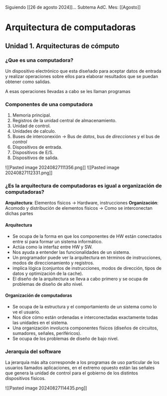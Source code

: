 Siguiendo [[26 de agosto 2024]]... 
Subtema AdC.
Mes: [[Agosto]]
# Arquitectura de computadoras

## Unidad 1. Arquitecturas de cómputo

### ¿Que es una computadora?
Un dispositivo electrónico que esta diseñado para aceptar datos de entrada y realizar operaciones sobre ellos para elaborar resultados que se puedan obtener como salidas.

A esas operaciones llevadas a cabo se les llaman programas

### Componentes de una computadora
1. Memoria principal.
2. Registros de la unidad central de almacenamiento.
3. Unidad de control.
4. Unidades de calculo.
5. Buses de interconexión -> Bus de *datos*, bus de *direcciones* y el bus de *control*
6. Dispositivos de entrada.
7. Dispositivos de E/S.
8. Dispositivos de salida.

![[Pasted image 20240827111356.png]]
![[Pasted image 20240827112331.png]]

### ¿Es la arquitectura de computadoras es igual a organización de computadoras?

**Arquitectura**: Elementos físicos -> Hardware, instrucciones
**Organización**: Acomodo y distribución de elementos físicos -> Como se interconectan dichas partes

#### Arquitectura
- Se ocupa de la forma en que los componentes de HW están conectados entre sí para formar un sistema informático.
- Actúa como la interfaz entre HW y SW.
- Nos ayuda a entender las funcionalidades de un sistema.
- Un programador puede ver la arquitectura en términos de instrucciones, modos de direccionamiento y registros.
- implica lógica (conjuntos de instrucciones, modos de dirección, tipos de datos y optimización de la cache).
- El diseño de la arquitectura se lleva a cabo primero y se ocupa de problemas de diseño de alto nivel.

#### Organización de computadoras
- Se ocupa de la estructura y el comportamiento de un sistema como lo ve el usuario.
- Nos dice cómo están ordenadas e interconectadas exactamente todas las unidades en el sistema.
- Una organización involucra componentes físicos (diseños de circuitos, sumadores, señales, periféricos).
- Se ocupa de los problemas de diseño de bajo nivel.

### Jerarquía del software
La jerarquía más alta corresponde a los programas de uso particular de los usuarios llamados aplicaciones, en el extremo opuesto están las señales que genera la unidad de control para el gobierno de los distintos dispositivos físicos.

![[Pasted image 20240827114435.png]]

